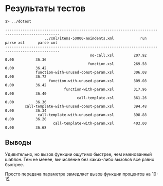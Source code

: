 Результаты тестов
=================

    $> ../dotest

    -----------------------------------------------------------------------------------------------
                      ../xml/items-50000-noindents.xml            run      parse xsl      parse xml
    -----------------------------------------------------------------------------------------------
                                           no-call.xsl         207.92           0.00          36.36
                                          function.xsl         269.58           0.00          36.42
                  function-with-unused-const-param.xsl         306.08           0.00          36.72
                        function-with-unused-param.xsl         309.08           0.00          36.42
                               function-with-param.xsl         317.96           0.00          36.40
                                     call-template.xsl         361.26           0.00          36.36
             call-template-with-unused-const-param.xsl         394.48           0.00          36.34
                   call-template-with-unused-param.xsl         398.88           0.00          36.20
                          call-template-with-param.xsl         403.00           0.00          36.68


Выводы
------

Удивительно, но вызов функции ощутимо быстрее, чем именованный шаблон.
Тем не менее, вычисление без каких-либо вызовов все равно быстрее.

Просто передача параметра замедляет вызов функции процентов на 10-15.

